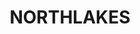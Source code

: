 ---
lastmod: '2025-04-06T06:05:19+00:00'
latitude: -12.404778
layout: suburb
longitude: 130.916098
postcode: 0812
state: NT
title: NORTHLAKES
url: /nt/northlakes/
---
